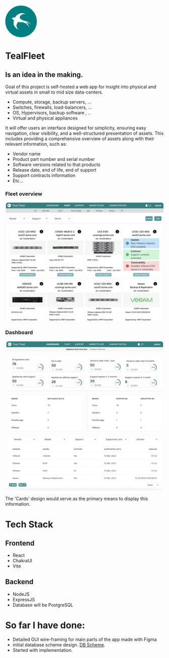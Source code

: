 
<img
width="100px"
height="100px"
src="./screenshots/TealFleet-Teal.png"/>

# TealFleet 
## Is an idea in the making.


Goal of this project is self-hosted a web app for insight into  physical and virtual assets in small to mid size data-centers.


- Compute, storage, backup servers, ...
- Switches, firewalls, load-balancers, ...
- OS, Hypervisors, backup software , ..
- Virtual and physical appliances


It will offer users an interface designed for simplicity, ensuring easy navigation, clear visibility, and a well-structured presentation of assets. This includes providing a comprehensive overview of assets along with their relevant information, such as:

- Vendor name
- Product part number and serial number
- Software versions related to that products
- Release date, end of life, end of support
- Support contracts information
- Etc…

### **Fleet overview**  
<img src="./screenshots/Screenshot1.png"/>  


### **Dashboard**
<img src="./screenshots/Screenshot2.png"/>

The 'Cards' design would serve as the primary means to display this information.

# Tech Stack

## Frontend
- React
- ChakraUI
- Vite

## Backend

- NodeJS
- ExpressJS
- Database will be PostgreSQL

# So far I have done:

- Detailed GUI wire-framing for main parts of the app made with Figma
- initial database scheme design.
 [DB Scheme](https://dbdiagram.io/d/647a60ab722eb774944ed5ea).
 - Started with implementation.